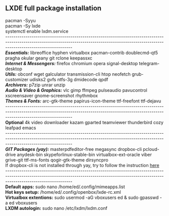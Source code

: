 ## LXDE full package installation
pacman -Syyu<br/>
pacman -Sy lxde<br/>
systemctl enable lxdm.service<br/>
---------------------------------------------------------------------------------------------------------------------------------------------------------------------------------------------<br/>
**_Essentials:_** libreoffice hyphen virtualbox pacman-contrib doublecmd-qt5 pragha okular geany git rclone keepassxc<br/>
**_Internet & Messengers:_** firefox chromium opera signal-desktop telegram-desktop<br/>
**_Utils:_** obconf wget galculator transmission-cli htop neofetch grub-customizer udisks2 gvfs ntfs-3g dmidecode qpdf<br/>
**_Archivers:_** p7zip unrar unzip<br/>
**_Audio & Video & Graphics:_** vlc gimp ffmpeg pulseaudio pavucontrol xscreensaver gnome-screenshot rhythmbox<br/>
**_Themes & Fonts:_** arc-gtk-theme papirus-icon-theme ttf-freefont ttf-dejavu<br/>
---------------------------------------------------------------------------------------------------------------------------------------------------------------------------------------------<br/>
**Optional** 4k video downloader kazam gparted teamviewer thunderbird cozy leafpad emacs<br/>
---------------------------------------------------------------------------------------------------------------------------------------------------------------------------------------------<br/>
**_GIT Packages (yay):_** masterpdfeditor-free megasync dropbox-cli pcloud-drive anydesk-bin skypeforlinux-stable-bin virtualbox-ext-oracle viber grive-git ttf-ms-fonts qogir-gtk-theme dirsyncpro<br/>
If dropbox-cli is not installed through yay, try to follow the instruction [here](https://www.dropbox.com/install?os=lnx)<br/>
---------------------------------------------------------------------------------------------------------------------------------------------------------------------------------------------<br/>
**Default apps:**
sudo nano /home/ed/.config/mimeapps.list<br/>
**Hot keys setup:**
/home/ed/.config/openbox/lxde-rc.xml<br/>
**Virtualbox extentions:**
sudo usermod -aG vboxusers ed & sudo gpasswd -a ed vboxusers<br/>
**LXDM autologin:**
sudo nano /etc/lxdm/lxdm.conf<br/>

